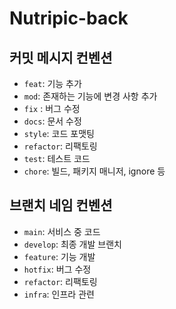 # Nutripic-back

## 커밋 메시지 컨벤션
- `feat`: 기능 추가
- `mod`: 존재하는 기능에 변경 사항 추가
- `fix` : 버그 수정
- `docs`: 문서 수정
- `style`: 코드 포맷팅
- `refactor`: 리팩토링
- `test`: 테스트 코드
- `chore`: 빌드, 패키지 매니저, ignore 등

## 브랜치 네임 컨벤션
- `main`: 서비스 중 코드
- `develop`: 최종 개발 브랜치
- `feature`: 기능 개발
- `hotfix`: 버그 수정
- `refactor`: 리팩토링
- `infra`: 인프라 관련